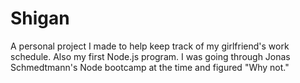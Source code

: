 # Shigan
A personal project I made to help keep track of my girlfriend's work schedule. Also my first Node.js program. I was going through Jonas Schmedtmann's Node bootcamp at the time and figured "Why not."
